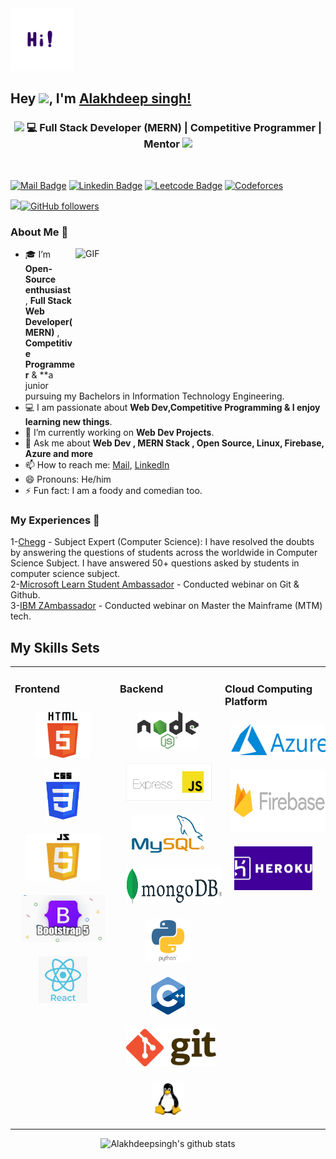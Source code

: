 <img src="https://github.com/Alakhdeepsingh/Alakhdeepsingh/blob/main/Hi.gif" alt="alt text" width="100" height="100" />

## Hey <img src="https://github.com/TheDudeThatCode/TheDudeThatCode/blob/master/Assets/Hi.gif" width="29px">, I'm [Alakhdeep singh!](https://github.com/Alakhdeepsingh)


<div align="center">
<h3><img src="https://media.giphy.com/media/WUlplcMpOCEmTGBtBW/giphy.gif" width="30"> 💻 Full Stack Developer (MERN) | Competitive Programmer | Mentor
  <img src="https://media.giphy.com/media/WUlplcMpOCEmTGBtBW/giphy.gif" width="30"></h3>
</div>

<br/>
   
  [![Mail Badge](https://img.shields.io/badge/-@alakhdeepsingh-FF00FF?style=flat-square&logo=Mail&logoColor=white&link=mailto:alakhdeepsingh773@gmail.com/)](mailto:alakhdeepsingh773@gmail.com)
  [![Linkedin Badge](https://img.shields.io/badge/-@alakhdeepsingh-blue?style=flat-square&logo=Linkedin&logoColor=white&link=https://www.linkedin.com/in/alakhdeepsingh/)](https://www.linkedin.com/in/alakhdeepsingh/)
  [![Leetcode Badge](https://img.shields.io/badge/-@alakhdeepsingh-FF4500?style=flat-square&logo=Leetcode&logoColor=white&link=https://leetcode.com/alakhdeepsingh/)](https://leetcode.com/alakhdeepsingh/)
  [![Codeforces](https://img.shields.io/badge/-@alakhdeepsingh773-FFD700?style=flat-square&labelColor=FFD700&logo=codeforces&logoColor=white&link=https://codeforces.com/profile/alakhdeepsingh773)](https://codeforces.com/profile/alakhdeepsingh773)

![](https://visitor-badge.glitch.me/badge?page_id=Alakhdeepsingh.Alakhdeepsingh)[![GitHub followers](https://img.shields.io/github/followers/Alakhdeepsingh.svg?style=social&label=Follow)](https://github.com/Alakhdeepsingh?tab=followers)
<br/>

### About Me 🚀

  <img align="right" alt="GIF" src="https://github.com/abhisheknaiidu/abhisheknaiidu/blob/master/code.gif?raw=true" width="400" height="215" />


- 🎓 I’m **Open-Source enthusiast** , **Full Stack Web Developer(MERN)** , **Competitive Programmer** & **a junior pursuing my Bachelors in Information Technology Engineering. </br>
- 💻  I am passionate about **Web Dev,Competitive Programming & I enjoy learning new things**. </br>
- 🔭 I’m currently working on **Web Dev Projects**.
- 💬 Ask me about **Web Dev , MERN Stack , Open Source, Linux, Firebase, Azure and more**
- 📫 How to reach me: [Mail](mailto:alakhdeepsingh773@gmail.com), [LinkedIn](https://www.linkedin.com/in/alakhdeepsingh/)
- 😄 Pronouns: He/him
- ⚡ Fun fact: I am a foody and comedian too.

### My Experiences 🙌
1-[Chegg](https://www.cheggindia.com/qa-experts/sign-up/) - Subject Expert (Computer Science): I have resolved the doubts by answering the questions of students across the worldwide            in Computer Science Subject. I have answered 50+ questions asked by students in computer science subject.               
2-[Microsoft Learn Student Ambassador](https://studentambassadors.microsoft.com) - Conducted webinar on Git & Github.                                                             
3-[IBM ZAmbassador](https://zambassador.com/) - Conducted webinar on Master the Mainframe (MTM) tech.


## My Skills Sets 
<table><tr><td valign="top" width="33%">

### Frontend  
<div align="center">  
<img style="margin: 10px" src="https://github.com/Alakhdeepsingh/Images/blob/main/html5.png" alt="HTML5" height="75" />
<img style="margin: 10px" src="https://github.com/Alakhdeepsingh/Images/blob/main/css%203.png" alt="CSS3" height="75" />  
<img style="margin: 10px" src="https://github.com/Alakhdeepsingh/Images/blob/main/javascript.png" alt="JavaScript" height="75" />   
<img style="margin: 10px" src= "https://github.com/Alakhdeepsingh/Images/blob/main/Bootstraps5.jpg" alt="Bootstrap5" height="75" />
<img style="margin: 10px" src="https://github.com/Alakhdeepsingh/Images/blob/main/react.png" alt="React" height="75" />  
</div></td><td valign="top" width="33%">

### Backend  
<div align="center"> 
<img style="margin: 10px" src="https://github.com/Alakhdeepsingh/Images/blob/main/node.js" alt="Node.js" height="60" />  
<img style="margin: 10px" src="https://github.com/Alakhdeepsingh/Images/blob/main/express%20js.png" alt="Express.js" height="60" />  
<img style="margin: 10px" src="https://github.com/Alakhdeepsingh/Images/blob/main/mysql.png" alt="Express.js" height="60" />  
<img style="margin: 10px" src="https://github.com/Alakhdeepsingh/Images/blob/main/mongodb.png" alt="MongoDB" height="60" />     
<img style="margin: 10px" src="https://github.com/Alakhdeepsingh/Images/blob/main/python.png" alt="Python" height="70" />  
<img style="margin: 10px" src="https://github.com/Alakhdeepsingh/Images/blob/main/c%2B%2B.png" alt="C++" height="60" />  
<img style="margin: 10px" src="https://github.com/Alakhdeepsingh/Images/blob/main/git.png" alt="Git" height="60" />  
<img style="margin: 10px" src="https://github.com/Alakhdeepsingh/Images/blob/main/linux.png" alt="Linux" height="60" />  
</div></td><td valign="top" width="33%">
  
### Cloud Computing Platform
<div align="center"> 
 <img style="margin: 10px" src="https://github.com/Alakhdeepsingh/Images/blob/main/azure.png" alt="azure" height="50" />  
 <img style="margin: 10px" src="https://github.com/Alakhdeepsingh/Images/blob/main/firebase1.png" alt="firebase" height="100" />  
 <img style="margin: 10px" src="https://github.com/Alakhdeepsingh/Images/blob/main/heroku.png" alt="firebase" height="70" />

  </div></td></tr>
      
</table>

<div align="center">

![Alakhdeepsingh's github stats](https://github-readme-stats.vercel.app/api?username=Alakhdeepsingh&show_icons=true&theme=radical)

</div>


